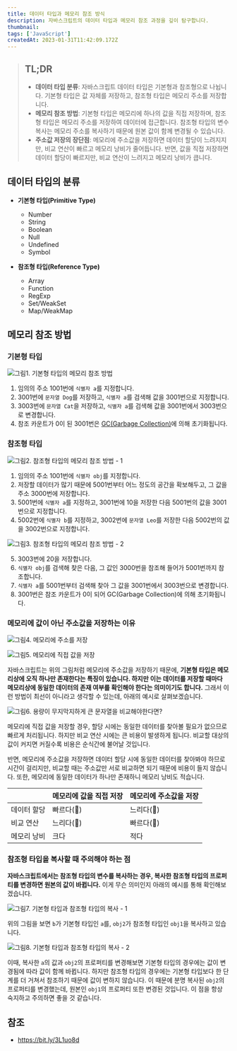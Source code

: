 ```yaml
---
title: 데이터 타입과 메모리 참조 방식
description: 자바스크립트의 데이터 타입과 메모리 참조 과정을 깊이 탐구합니다.
thumbnail:
tags: ['JavaScript']
createdAt: 2023-01-31T11:42:09.172Z
---
```


> ## TL;DR
>
> - **데이터 타입 분류**: 자바스크립트 데이터 타입은 기본형과 참조형으로 나뉩니다. 기본형 타입은 값 자체를 저장하고, 참조형 타입은 메모리 주소를 저장합니다.
> - **메모리 참조 방법**: 기본형 타입은 메모리에 하나의 값을 직접 저장하며, 참조형 타입은 메모리 주소를 저장하여 데이터에 접근합니다. 참조형 타입의 변수 복사는 메모리 주소를 복사하기 때문에 원본 값이 함께 변경될 수 있습니다.
> - **주소값 저장의 장단점**: 메모리에 주소값을 저장하면 데이터 할당이 느려지지만, 비교 연산이 빠르고 메모리 낭비가 줄어듭니다. 반면, 값을 직접 저장하면 데이터 할당이 빠르지만, 비교 연산이 느려지고 메모리 낭비가 큽니다.

## 데이터 타입의 분류

- **기본형 타입(Primitive Type)**

  - Number
  - String
  - Boolean
  - Null
  - Undefined
  - Symbol

- **참조형 타입(Reference Type)**

  - Array
  - Function
  - RegExp
  - Set/WeakSet
  - Map/WeakMap

## 메모리 참조 방법

### 기본형 타입

![그림1. 기본형 타입의 메모리 참조 방법](/assets/contents/js-memory-reference/1.png)

1. 임의의 주소 1001번에 `식별자 a`를 지정합니다.
2. 3001번에 `문자열 Dog`를 저장하고, `식별자 a`를 검색해 값을 3001번으로 지정합니다.
3. 3003번에 `문자열 Cat`을 저장하고, `식별자 a`를 검색해 값을 3001번에서 3003번으로 변경합니다.
4. 참조 카운트가 0이 된 3001번은 [GC(Garbage Collection)](https://developer.mozilla.org/en-US/docs/Glossary/Garbage_collection)에 의해 초기화됩니다.

### 참조형 타입

![그림2. 참조형 타입의 메모리 참조 방법 - 1](/assets/contents/js-memory-reference/2.png)

1. 임의의 주소 1001번에 `식별자 obj`를 지정합니다.
2. 저장할 데이터가 많기 때문에 5001번부터 어느 정도의 공간을 확보해두고, 그 값을 주소 3000번에 저장합니다.
3. 5001번에 `식별자 a`를 지정하고, 3001번에 10을 저장한 다음 5001번의 값을 3001번으로 지정합니다.
4. 5002번에 `식별자 b`를 지정하고, 3002번에 `문자열 Leo`를 저장한 다음 5002번의 값을 3002번으로 지정합니다.

![그림3. 참조형 타입의 메모리 참조 방법 - 2](/assets/contents/js-memory-reference/3.png)

5. 3003번에 20을 저장합니다.
6. `식별자 obj`를 검색해 찾은 다음, 그 값인 3000번을 참조해 들어가 5001번까지 참조합니다.
7. `식별자 a`를 5001번부터 검색해 찾아 그 값을 3001번에서 3003번으로 변경합니다.
8. 3001번은 참조 카운트가 0이 되어 GC(Garbage Collection)에 의해 초기화됩니다.

### 메모리에 값이 아닌 주소값을 저장하는 이유

![그림4. 메모리에 주소를 저장](/assets/contents/js-memory-reference/4.png)

![그림5. 메모리에 직접 값을 저장](/assets/contents/js-memory-reference/5.png)

자바스크립트는 위의 그림처럼 메모리에 주소값을 저장하기 때문에, **기본형 타입은 메모리상에 오직 하나만 존재한다는 특징이 있습니다. 하지만 이는 데이터를 저장할 때마다 메모리상에 동일한 데이터의 존재 여부를 확인해야 한다는 의미이기도 합니다.** 그래서 이런 방법이 최선이 아니라고 생각할 수 있는데, 아래의 예시로 살펴보겠습니다.

![그림6. 용량이 무지막지하게 큰 문자열을 비교해야한다면?](/assets/contents/js-memory-reference/6.png)

메모리에 직접 값을 저장할 경우, 할당 시에는 동일한 데이터를 찾아볼 필요가 없으므로 빠르게 처리됩니다. 하지만 비교 연산 시에는 큰 비용이 발생하게 됩니다. 비교할 대상의 값이 커지면 커질수록 비용은 순식간에 불어날 것입니다.

반면, 메모리에 주소값을 저장하면 데이터 할당 시에 동일한 데이터를 찾아봐야 하므로 시간이 걸리지만, 비교할 때는 주소값만 서로 비교하면 되기 때문에 비용이 들지 않습니다. 또한, 메모리에 동일한 데이터가 하나만 존재하니 메모리 낭비도 적습니다.

|             | 메모리에 값을 직접 저장 | 메모리에 주소값을 저장 |
| ----------- | ----------------------- | ---------------------- |
| 데이터 할당 | 빠르다(🐇)              | 느리다(🐢)             |
| 비교 연산   | 느리다(🐢)              | 빠르다(🐇)             |
| 메모리 낭비 | 크다                    | 적다                   |

### 참조형 타입을 복사할 때 주의해야 하는 점

**자바스크립트에서는 참조형 타입의 변수를 복사하는 경우, 복사한 참조형 타입의 프로퍼티를 변경하면 원본의 값이 바뀝니다.** 이게 무슨 의미인지 아래의 예시를 통해 확인해보겠습니다.

![그림7. 기본형 타입과 참조형 타입의 복사 - 1](/assets/contents/js-memory-reference/7.png)

위의 그림을 보면 `b`가 기본형 타입인 `a`를, `obj2`가 참조형 타입인 `obj1`을 복사하고 있습니다.

![그림8. 기본형 타입과 참조형 타입의 복사 - 2](/assets/contents/js-memory-reference/8.png)

이때, 복사한 `a`의 값과 `obj2`의 프로퍼티를 변경해보면 기본형 타입의 경우에는 값이 변경됨에 따라 값이 함께 바뀝니다. 하지만 참조형 타입의 경우에는 기본형 타입보다 한 단계를 더 거쳐서 참조하기 때문에 값이 변하지 않습니다. 이 때문에 분명 복사된 `obj2`의 프로퍼티를 변경했는데, 원본인 `obj1`의 프로퍼티 또한 변경된 것입니다. 이 점을 항상 숙지하고 주의하면 좋을 것 같습니다.

## 참조

- https://bit.ly/3L1uo8d
